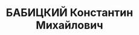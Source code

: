 ---
title: БАБИЦКИЙ Константин Михайлович
description: "Род. в 1896, г. Ташкент, русский, кандидат в члены ВКП(б) в 1931-1937.\
  \ Проживал: г. Ленинград, наб. Лейтенанта Шмидта, д. 5, кв. 8. Нач. морского отдела\
  \ Управления погранохраны УНКВД ЛО капитан 2-го ранга \n  Арестован 17.01.1937.\
  \ Обв. по ст. 58-1б-8-11 УК РСФСР. Приговор: выездная сессия ВК ВС СССР в г. Ленинград,\
  \ 01.12.1937 – ВМН. Расстрелян 01.12.1937"
---